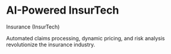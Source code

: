# AI-Powered InsurTech
Insurance (InsurTech)

Automated claims processing, dynamic pricing, and risk analysis revolutionize the insurance industry.
